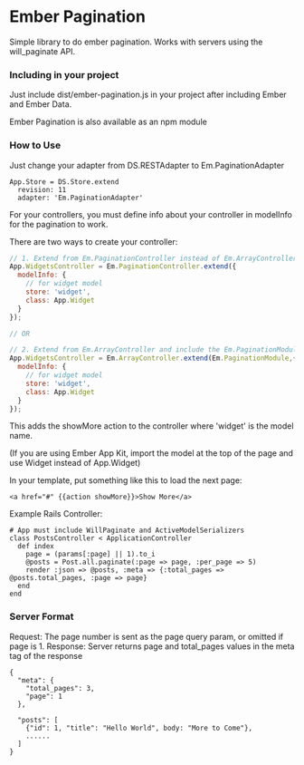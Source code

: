 # Ember Pagination

Simple library to do ember pagination. Works with servers using the will_paginate API.

### Including in your project

Just include dist/ember-pagination.js in your project after including Ember and Ember Data.

Ember Pagination is also available as an npm module

### How to Use

Just change your adapter from DS.RESTAdapter to Em.PaginationAdapter

    App.Store = DS.Store.extend
      revision: 11
      adapter: 'Em.PaginationAdapter'

For your controllers, you must define info about your controller in modelInfo for the pagination to work.

There are two ways to create your controller:

```javascript
// 1. Extend from Em.PaginationController instead of Em.ArrayController
App.WidgetsController = Em.PaginationController.extend({
  modelInfo: {
    // for widget model
    store: 'widget',
    class: App.Widget
  }
});

// OR

// 2. Extend from Em.ArrayController and include the Em.PaginationModule
App.WidgetsController = Em.ArrayController.extend(Em.PaginationModule,{
  modelInfo: {
    // for widget model
    store: 'widget',
    class: App.Widget
  }
});
```

This adds the showMore action to the controller where 'widget' is the model name.

(If you are using Ember App Kit, import the model at the top of the page and use Widget instead of App.Widget)

In your template, put something like this to load the next page:

    <a href="#" {{action showMore}}>Show More</a>

Example Rails Controller:

    # App must include WillPaginate and ActiveModelSerializers
    class PostsController < ApplicationController
      def index
        page = (params[:page] || 1).to_i
        @posts = Post.all.paginate(:page => page, :per_page => 5)
        render :json => @posts, :meta => {:total_pages => @posts.total_pages, :page => page}
      end
    end

### Server Format

Request: The page number is sent as the page query param, or omitted if page is 1.
Response: Server returns page and total_pages values in the meta tag of the response

    {
      "meta": {
        "total_pages": 3,
        "page": 1
      },

      "posts": [
        {"id": 1, "title": "Hello World", body: "More to Come"},
        ......
      ]
    }
